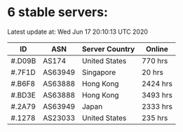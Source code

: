# 6 stable servers:

Latest update at: Wed Jun 17 20:10:13 UTC 2020

| ID | ASN | Server Country | Online |
| -- | --- | -------------- | ------ |
| #.D09B | AS174 | United States | 770 hrs |
| #.7F1D | AS63949 | Singapore | 20 hrs |
| #.B6F8 | AS63888 | Hong Kong | 2424 hrs |
| #.BD3E | AS63888 | Hong Kong | 3493 hrs |
| #.2A79 | AS63949 | Japan | 2333 hrs |
| #.1278 | AS23033 | United States | 235 hrs |

